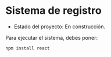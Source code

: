 <h1> Sistema de registro</h1>

- Estado del proyecto: En construcción.

Para ejecutar el sistema, debes poner:

````npm install react```` 
